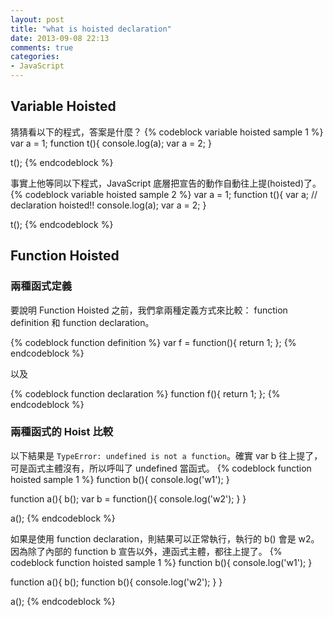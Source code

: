 ```yaml
---
layout: post
title: "what is hoisted declaration"
date: 2013-09-08 22:13
comments: true
categories: 
- JavaScript
---
```

## Variable Hoisted
猜猜看以下的程式，答案是什麼？
{% codeblock variable hoisted sample 1 %}
var a = 1;
function t(){
	console.log(a);
	var a = 2;
}

t();
{% endcodeblock %}

事實上他等同以下程式，JavaScript 底層把宣告的動作自動往上提(hoisted)了。
{% codeblock variable hoisted sample 2 %}
var a = 1;
function t(){
	var a;			// declaration hoisted!!
	console.log(a);
	var a = 2;
}

t();
{% endcodeblock %}

## Function Hoisted
### 兩種函式定義
要說明 Function Hoisted 之前，我們拿兩種定義方式來比較： function definition 和 function declaration。

{% codeblock function definition %}
var f = function(){ 
	return 1;
};
{% endcodeblock %}

以及

{% codeblock function declaration %}
function f(){ 
	return 1;
};
{% endcodeblock %}

### 兩種函式的 Hoist 比較
以下結果是 `TypeError: undefined is not a function`。確實 var b 往上提了，可是函式主體沒有，所以呼叫了 undefined 當函式。
{% codeblock function hoisted sample 1 %}
function b(){
		console.log('w1');
	}

function a(){
	b();
	var b = function(){
		console.log('w2');
	}
}

a();
{% endcodeblock %}

如果是使用 function declaration，則結果可以正常執行，執行的 b() 會是 w2。因為除了內部的 function b 宣告以外，連函式主體，都往上提了。
{% codeblock function hoisted sample 1 %}
function b(){
		console.log('w1');
	}

function a(){
	b();
	function b(){
		console.log('w2');
	}
}

a();
{% endcodeblock %}